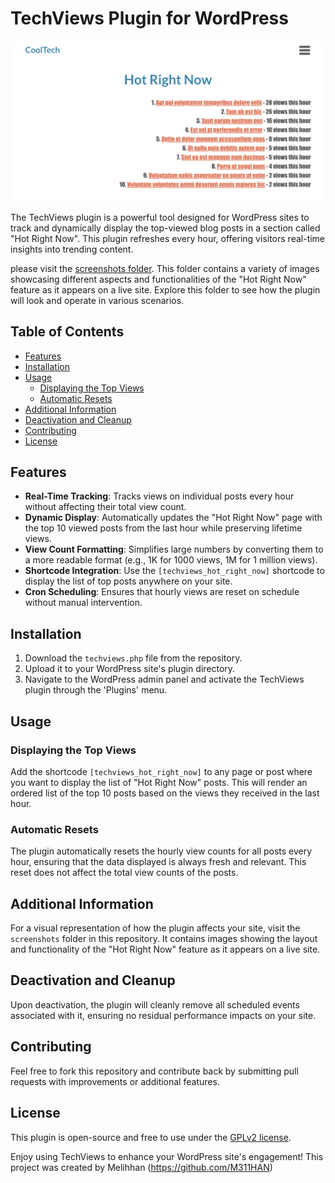 # TechViews Plugin for WordPress

![Screenshot of Hot Right Now](/screenshots/Hot-Right-Now.jpg)

The TechViews plugin is a powerful tool designed for WordPress sites to track and dynamically display the top-viewed blog posts in a section called "Hot Right Now". This plugin refreshes every hour, offering visitors real-time insights into trending content.

please visit the [screenshots folder](/screenshots/). This folder contains a variety of images showcasing different aspects and functionalities of the "Hot Right Now" feature as it appears on a live site. Explore this folder to see how the plugin will look and operate in various scenarios.


## Table of Contents

- [Features](#features)
- [Installation](#installation)
- [Usage](#usage)
  - [Displaying the Top Views](#displaying-the-top-views)
  - [Automatic Resets](#automatic-resets)
- [Additional Information](#additional-information)
- [Deactivation and Cleanup](#deactivation-and-cleanup)
- [Contributing](#contributing)
- [License](#license)

## Features

- **Real-Time Tracking**: Tracks views on individual posts every hour without affecting their total view count.
- **Dynamic Display**: Automatically updates the "Hot Right Now" page with the top 10 viewed posts from the last hour while preserving lifetime views.
- **View Count Formatting**: Simplifies large numbers by converting them to a more readable format (e.g., 1K for 1000 views, 1M for 1 million views).
- **Shortcode Integration**: Use the `[techviews_hot_right_now]` shortcode to display the list of top posts anywhere on your site.
- **Cron Scheduling**: Ensures that hourly views are reset on schedule without manual intervention.

## Installation

1. Download the `techviews.php` file from the repository.
2. Upload it to your WordPress site's plugin directory.
3. Navigate to the WordPress admin panel and activate the TechViews plugin through the 'Plugins' menu.

## Usage

### Displaying the Top Views

Add the shortcode `[techviews_hot_right_now]` to any page or post where you want to display the list of "Hot Right Now" posts. This will render an ordered list of the top 10 posts based on the views they received in the last hour.

### Automatic Resets

The plugin automatically resets the hourly view counts for all posts every hour, ensuring that the data displayed is always fresh and relevant. This reset does not affect the total view counts of the posts.

## Additional Information

For a visual representation of how the plugin affects your site, visit the `screenshots` folder in this repository. It contains images showing the layout and functionality of the "Hot Right Now" feature as it appears on a live site.

## Deactivation and Cleanup

Upon deactivation, the plugin will cleanly remove all scheduled events associated with it, ensuring no residual performance impacts on your site.

## Contributing

Feel free to fork this repository and contribute back by submitting pull requests with improvements or additional features.

## License

This plugin is open-source and free to use under the [GPLv2 license](https://www.gnu.org/licenses/old-licenses/gpl-2.0.html).

Enjoy using TechViews to enhance your WordPress site's engagement! This project was created by Melihhan (https://github.com/M311HAN)
